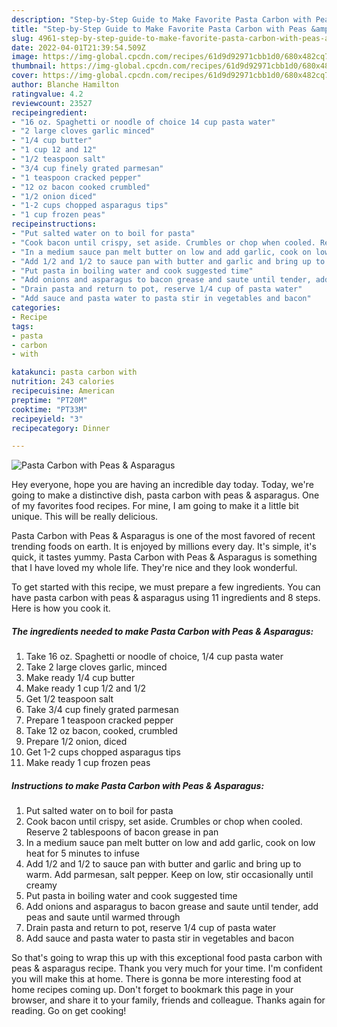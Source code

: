 ```yaml
---
description: "Step-by-Step Guide to Make Favorite Pasta Carbon with Peas &amp;amp; Asparagus"
title: "Step-by-Step Guide to Make Favorite Pasta Carbon with Peas &amp;amp; Asparagus"
slug: 4961-step-by-step-guide-to-make-favorite-pasta-carbon-with-peas-and-amp-asparagus
date: 2022-04-01T21:39:54.509Z
image: https://img-global.cpcdn.com/recipes/61d9d92971cbb1d0/680x482cq70/pasta-carbon-with-peas-asparagus-recipe-main-photo.jpg
thumbnail: https://img-global.cpcdn.com/recipes/61d9d92971cbb1d0/680x482cq70/pasta-carbon-with-peas-asparagus-recipe-main-photo.jpg
cover: https://img-global.cpcdn.com/recipes/61d9d92971cbb1d0/680x482cq70/pasta-carbon-with-peas-asparagus-recipe-main-photo.jpg
author: Blanche Hamilton
ratingvalue: 4.2
reviewcount: 23527
recipeingredient:
- "16 oz. Spaghetti or noodle of choice 14 cup pasta water"
- "2 large cloves garlic minced"
- "1/4 cup butter"
- "1 cup 12 and 12"
- "1/2 teaspoon salt"
- "3/4 cup finely grated parmesan"
- "1 teaspoon cracked pepper"
- "12 oz bacon cooked crumbled"
- "1/2 onion diced"
- "1-2 cups chopped asparagus tips"
- "1 cup frozen peas"
recipeinstructions:
- "Put salted water on to boil for pasta"
- "Cook bacon until crispy, set aside. Crumbles or chop when cooled. Reserve 2 tablespoons of bacon grease in pan"
- "In a medium sauce pan melt butter on low and add garlic, cook on low heat for 5 minutes to infuse"
- "Add 1/2 and 1/2 to sauce pan with butter and garlic and bring up to warm. Add parmesan, salt pepper. Keep on low, stir occasionally until creamy"
- "Put pasta in boiling water and cook suggested time"
- "Add onions and asparagus to bacon grease and saute until tender, add peas and saute until warmed through"
- "Drain pasta and return to pot, reserve 1/4 cup of pasta water"
- "Add sauce and pasta water to pasta stir in vegetables and bacon"
categories:
- Recipe
tags:
- pasta
- carbon
- with

katakunci: pasta carbon with 
nutrition: 243 calories
recipecuisine: American
preptime: "PT20M"
cooktime: "PT33M"
recipeyield: "3"
recipecategory: Dinner

---
```



![Pasta Carbon with Peas &amp; Asparagus](https://img-global.cpcdn.com/recipes/61d9d92971cbb1d0/680x482cq70/pasta-carbon-with-peas-asparagus-recipe-main-photo.jpg)

Hey everyone, hope you are having an incredible day today. Today, we're going to make a distinctive dish, pasta carbon with peas &amp; asparagus. One of my favorites food recipes. For mine, I am going to make it a little bit unique. This will be really delicious.

Pasta Carbon with Peas &amp; Asparagus is one of the most favored of recent trending foods on earth. It is enjoyed by millions every day. It's simple, it's quick, it tastes yummy. Pasta Carbon with Peas &amp; Asparagus is something that I have loved my whole life. They're nice and they look wonderful.




To get started with this recipe, we must prepare a few ingredients. You can have pasta carbon with peas &amp; asparagus using 11 ingredients and 8 steps. Here is how you cook it.

<!--inarticleads1-->

##### The ingredients needed to make Pasta Carbon with Peas &amp; Asparagus:

1. Take 16 oz. Spaghetti or noodle of choice, 1/4 cup pasta water
1. Take 2 large cloves garlic, minced
1. Make ready 1/4 cup butter
1. Make ready 1 cup 1/2 and 1/2
1. Get 1/2 teaspoon salt
1. Take 3/4 cup finely grated parmesan
1. Prepare 1 teaspoon cracked pepper
1. Take 12 oz bacon, cooked, crumbled
1. Prepare 1/2 onion, diced
1. Get 1-2 cups chopped asparagus tips
1. Make ready 1 cup frozen peas




<!--inarticleads2-->

##### Instructions to make Pasta Carbon with Peas &amp; Asparagus:

1. Put salted water on to boil for pasta
1. Cook bacon until crispy, set aside. Crumbles or chop when cooled. Reserve 2 tablespoons of bacon grease in pan
1. In a medium sauce pan melt butter on low and add garlic, cook on low heat for 5 minutes to infuse
1. Add 1/2 and 1/2 to sauce pan with butter and garlic and bring up to warm. Add parmesan, salt pepper. Keep on low, stir occasionally until creamy
1. Put pasta in boiling water and cook suggested time
1. Add onions and asparagus to bacon grease and saute until tender, add peas and saute until warmed through
1. Drain pasta and return to pot, reserve 1/4 cup of pasta water
1. Add sauce and pasta water to pasta stir in vegetables and bacon




So that's going to wrap this up with this exceptional food pasta carbon with peas &amp; asparagus recipe. Thank you very much for your time. I'm confident you will make this at home. There is gonna be more interesting food at home recipes coming up. Don't forget to bookmark this page in your browser, and share it to your family, friends and colleague. Thanks again for reading. Go on get cooking!
